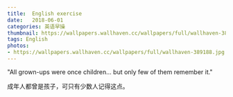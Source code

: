 ```yaml
---
title:  English exercise
date:   2018-06-01
categories: 英语早操
thumbnail: https://wallpapers.wallhaven.cc/wallpapers/full/wallhaven-389188.jpg
tags: English
photos:
- https://wallpapers.wallhaven.cc/wallpapers/full/wallhaven-389188.jpg
---
```


"All grown-ups were once children... but only few of them remember it."
<p>成年人都曾是孩子，可只有少数人记得这点。</p>
